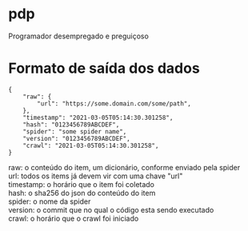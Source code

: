 # pdp
Programador desempregado e preguiçoso

# Formato de saída dos dados

```
{
    "raw": {
        "url": "https://some.domain.com/some/path",
    },
    "timestamp": "2021-03-05T05:14:30.301258",
    "hash": "0123456789ABCDEF",
    "spider": "some spider name",
    "version": "0123456789ABCDEF",
    "crawl": "2021-03-05T05:14:30.301258",
}
```

raw: o conteúdo do item, um dicionário, conforme enviado pela spider  
    url: todos os items já devem vir com uma chave "url"  
timestamp: o horário que o item foi coletado  
hash: o sha256 do json do conteúdo do item  
spider: o nome da spider  
version: o commit que no qual o código esta sendo executado  
crawl: o horário que o crawl foi iniciado
